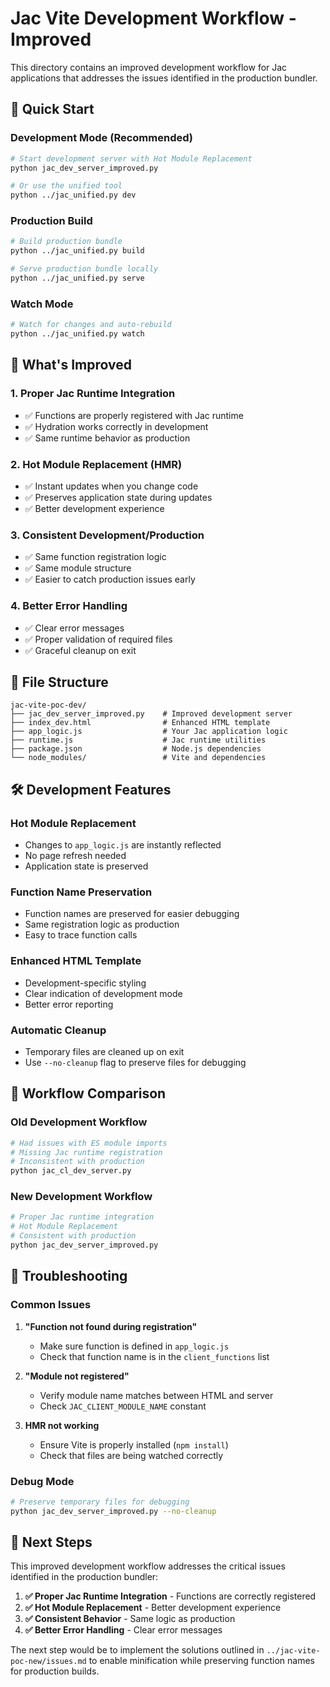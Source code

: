 # Jac Vite Development Workflow - Improved

This directory contains an improved development workflow for Jac applications that addresses the issues identified in the production bundler.

## 🚀 Quick Start

### Development Mode (Recommended)
```bash
# Start development server with Hot Module Replacement
python jac_dev_server_improved.py

# Or use the unified tool
python ../jac_unified.py dev
```

### Production Build
```bash
# Build production bundle
python ../jac_unified.py build

# Serve production bundle locally
python ../jac_unified.py serve
```

### Watch Mode
```bash
# Watch for changes and auto-rebuild
python ../jac_unified.py watch
```

## 🔧 What's Improved

### 1. **Proper Jac Runtime Integration**
- ✅ Functions are properly registered with Jac runtime
- ✅ Hydration works correctly in development
- ✅ Same runtime behavior as production

### 2. **Hot Module Replacement (HMR)**
- ✅ Instant updates when you change code
- ✅ Preserves application state during updates
- ✅ Better development experience

### 3. **Consistent Development/Production**
- ✅ Same function registration logic
- ✅ Same module structure
- ✅ Easier to catch production issues early

### 4. **Better Error Handling**
- ✅ Clear error messages
- ✅ Proper validation of required files
- ✅ Graceful cleanup on exit

## 📁 File Structure

```
jac-vite-poc-dev/
├── jac_dev_server_improved.py    # Improved development server
├── index_dev.html                # Enhanced HTML template
├── app_logic.js                  # Your Jac application logic
├── runtime.js                    # Jac runtime utilities
├── package.json                  # Node.js dependencies
└── node_modules/                 # Vite and dependencies
```

## 🛠️ Development Features

### Hot Module Replacement
- Changes to `app_logic.js` are instantly reflected
- No page refresh needed
- Application state is preserved

### Function Name Preservation
- Function names are preserved for easier debugging
- Same registration logic as production
- Easy to trace function calls

### Enhanced HTML Template
- Development-specific styling
- Clear indication of development mode
- Better error reporting

### Automatic Cleanup
- Temporary files are cleaned up on exit
- Use `--no-cleanup` flag to preserve files for debugging

## 🔄 Workflow Comparison

### Old Development Workflow
```bash
# Had issues with ES module imports
# Missing Jac runtime registration
# Inconsistent with production
python jac_cl_dev_server.py
```

### New Development Workflow
```bash
# Proper Jac runtime integration
# Hot Module Replacement
# Consistent with production
python jac_dev_server_improved.py
```

## 🐛 Troubleshooting

### Common Issues

1. **"Function not found during registration"**
   - Make sure function is defined in `app_logic.js`
   - Check that function name is in the `client_functions` list

2. **"Module not registered"**
   - Verify module name matches between HTML and server
   - Check `JAC_CLIENT_MODULE_NAME` constant

3. **HMR not working**
   - Ensure Vite is properly installed (`npm install`)
   - Check that files are being watched correctly

### Debug Mode
```bash
# Preserve temporary files for debugging
python jac_dev_server_improved.py --no-cleanup
```

## 🚀 Next Steps

This improved development workflow addresses the critical issues identified in the production bundler:

1. **✅ Proper Jac Runtime Integration** - Functions are correctly registered
2. **✅ Hot Module Replacement** - Better development experience  
3. **✅ Consistent Behavior** - Same logic as production
4. **✅ Better Error Handling** - Clear error messages

The next step would be to implement the solutions outlined in `../jac-vite-poc-new/issues.md` to enable minification while preserving function names for production builds.
